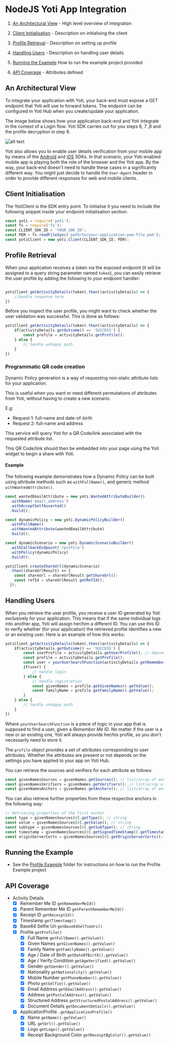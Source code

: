 NodeJS Yoti App Integration
===========================

1) [An Architectural View](#an-architectural-view) -
High level overview of integration

1) [Client Initialisation](#client-initialisation) -
Description on initialising the client

1) [Profile Retrieval](#profile-retrieval) -
Description on setting up profile

1) [Handling Users](#handling-users) -
Description on handling user details

1) [Running the Example](#running-the-example)
How to run the example project provided

1) [API Coverage](#api-coverage) -
Attributes defined

## An Architectural View

To integrate your application with Yoti, your back-end must expose a GET endpoint that Yoti will use to forward tokens.
The endpoint can be configured in Yoti Hub when you create/update your application.

The image below shows how your application back-end and Yoti integrate in the context of a Login flow.
Yoti SDK carries out for you steps 6, 7 ,8 and the profile decryption in step 9.

![alt text](login_flow.png "Login flow")

Yoti also allows you to enable user details verification from your mobile app by means of the [Android](https://github.com/getyoti/android-sdk-button) and [iOS](https://github.com/getyoti/ios-sdk-button) SDKs. In that scenario, your Yoti-enabled mobile app is playing both the role of the browser and the Yoti app. By the way, your back-end doesn't need to handle these cases in a significantly different way. You might just decide to handle the `User-Agent` header in order to provide different responses for web and mobile clients.

## Client Initialisation

The YotiClient is the SDK entry point. To initialise it you need to include the following snippet inside your endpoint initialisation section:

```javascript
const yoti = require('yoti');
const fs = require('fs');
const CLIENT_SDK_ID = 'YOUR_SDK_ID';
const PEM = fs.readFileSync('path/to/your-application-pem-file.pem');
const yotiClient = new yoti.Client(CLIENT_SDK_ID, PEM);
```

## Profile Retrieval

When your application receives a token via the exposed endpoint (it will be assigned to a query string parameter named `token`), you can easily retrieve the user profile by adding the following to your endpoint handler:

```javascript

yotiClient.getActivityDetails(token).then((activityDetails) => {
    //handle response here
})

```

Before you inspect the user profile, you might want to check whether the user validation was successful.
This is done as follows:

```javascript
yotiClient.getActivityDetails(token).then((activityDetails) => {
    if(activityDetails.getOutcome() == 'SUCCESS') {
        const profile = activityDetails.getProfile();
    } else {
        // handle unhappy path
    }
})
```

### Programmatic QR code creation

Dynamic Policy generation is a way of requesting non-static attribute lists for your application.

This is useful when you want or need different permutations of attributes from Yoti, without having to create a new scenario.

E.g:

* Request 1: full-name and date-of-birth
* Request 2: full-name and address

This service will query Yoti for a QR Code/link associated with the requested attribute list.

This QR Code/link should then be embedded into your page using the Yoti widget to begin a share with Yoti.

#### Example

The following example demonstrates how a Dynamic Policy can be built using attribute methods such as `withFullName()`, and generic method `withWantedAttribute()`.

```javascript
const wantedEmailAttribute = new yoti.WantedAttributeBuilder()
  .withName('email_address')
  .withAcceptSelfAsserted()
  .build();

const dynamicPolicy = new yoti.DynamicPolicyBuilder()
  .withFullName()
  .withWantedAttribute(wantedEmailAttribute)
  .build();

const dynamicScenario = new yoti.DynamicScenarioBuilder()
  .withCallbackEndpoint('/profile')
  .withPolicy(dynamicPolicy)
  .build();

yotiClient.createShareUrl(dynamicScenario)
  .then((shareUrlResult) => {
    const shareUrl = shareUrlResult.getShareUrl();
    const refId = shareUrlResult.getRefId();
  });

```

## Handling Users

When you retrieve the user profile, you receive a user ID generated by Yoti exclusively for your application.
This means that if the same individual logs into another app, Yoti will assign her/him a different ID.
You can use this ID to verify whether (for your application) the retrieved profile identifies a new or an existing user.
Here is an example of how this works:

```javascript
yotiClient.getActivityDetails(token).then((activityDetails) => {
    if(activityDetails.getOutcome() == 'SUCCESS') {
        const userProfile = activityDetails.getUserProfile(); // deprecated
        const profile = activityDetails.getProfile();
        const user = yourUserSearchFunction(activityDetails.getRememberMeId());
        if(user) {
            // handle login
        } else {
            // handle registration
            const givenNames = profile.getGivenNames().getValue();
            const familyName = profile.getFamilyName().getValue();
        }
    } else {
        // handle unhappy path
    }
})
```

Where `yourUserSearchFunction` is a piece of logic in your app that is supposed to find a user, given a _Remember Me ID_.
No matter if the user is a new or an existing one, Yoti will always provide her/his profile, so you don't necessarily need to store it.

The `profile` object provides a set of attributes corresponding to user attributes. Whether the attributes are present or not depends on the settings you have applied to your app on Yoti Hub.

You can retrieve the sources and verifiers for each attribute as follows:

```javascript
const givenNamesSources = givenNames.getSources(); // list/array of anchors
const givenNamesVerifiers = givenNames.getVerifiers(); // list/array of anchors
const givenNamesAnchors = givenNames.getAnchors(); // list/array of anchors
```

You can also retrieve further properties from these respective anchors in the following way:

```javascript
// Retrieving properties of the first anchor
const type = givenNamesSources[0].getType(); // string
const value = givenNamesSources[0].getValue(); // string
const subtype = givenNamesSources[0].getSubType(); // string
const timestamp = givenNamesSources[0].getSignedTimeStamp().getTimestamp(); // Date object
const originServerCerts = givenNamesSources[0].getOriginServerCerts(); // list of X509 certificates
```

## Running the Example

- See the [Profile Example](../examples/profile/README.md) folder for instructions on how to run the Profile Example project

## API Coverage

* Activity Details
  * [X] Remember Me ID `getRememberMeId()`
  * [X] Parent Remember Me ID `getParentRememberMeId()`
  * [X] Receipt ID `getReceiptId()`
  * [X] Timestamp `getTimestamp()`
  * [X] Base64 Selfie Uri `getBase64SelfieUri()`
  * [X] Profile `getProfile()`
    * [X] Full Name `getFullName().getValue()`
    * [X] Given Names `getGivenNames().getValue()`
    * [X] Family Name `getFamilyName().getValue()`
    * [X] Age / Date of Birth `getDateOfBirth().getValue()`
    * [X] Age / Verify Condition `getAgeVerified().getValue()`
    * [X] Gender `getGender().getValue()`
    * [X] Nationality `getNationality().getValue()`
    * [X] Mobile Number `getPhoneNumber().getValue()`
    * [X] Photo `getSelfie().getValue()`
    * [X] Email Address `getEmailAddress().getValue()`
    * [X] Address `getPostalAddress().getValue()`
    * [X] Structured Address `getStructuredPostalAddress().getValue()`
    * [X] Document Details `getDocumentDetails().getValue()`
  * [X] ApplicationProfile `.getApplicationProfile()`
    * [X] Name `getName().getValue()`
    * [X] URL `getUrl().getValue()`
    * [X] Logo `getLogo().getValue()`
    * [X] Receipt Background Color `getReceiptBgColor().getValue()`
